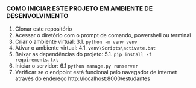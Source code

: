 ### COMO INICIAR ESTE PROJETO EM AMBIENTE DE DESENVOLVIMENTO

1. Clonar este repositório
2. Acessar o diretório com o prompt de comando, powershell ou terminal
3. Criar o ambiente virtual:
    3.1. ```python -m venv venv```
4. Ativar o ambiente virtual:
    4.1. ```venv\Scripts\activate.bat```
5. Baixar as dependências do projeto:
    5.1. ```pip install -f requirements.txt```
6. Iniciar o servidor:
    6.1 ```python manage.py runserver```
7. Verificar se o endpoint está funcional pelo navegador de internet através do endereço http://localhost:8000/estudantes